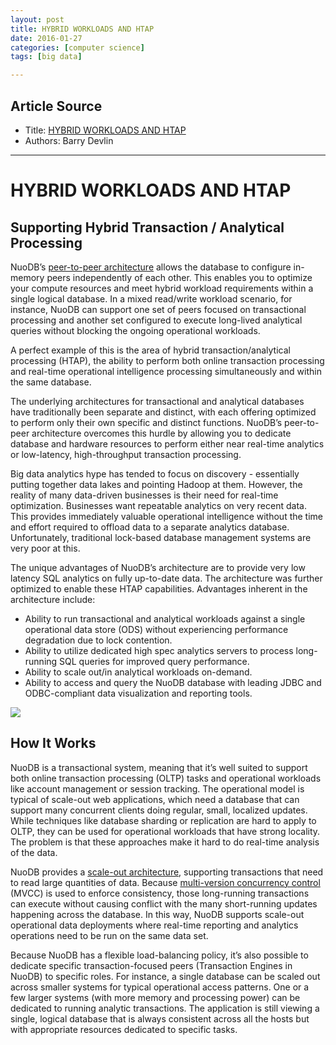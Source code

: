 ```yaml
---
layout: post
title: HYBRID WORKLOADS AND HTAP 
date: 2016-01-27
categories: [computer science]
tags: [big data]

---
```




## Article Source
* Title: [HYBRID WORKLOADS AND HTAP](http://www.nuodb.com/use-cases/hybrid-workloads-HTAP)
* Authors: Barry Devlin

---

# HYBRID WORKLOADS AND HTAP

Supporting Hybrid Transaction / Analytical Processing 
----

NuoDB’s [peer-to-peer
architecture](http://www.nuodb.com/product/distributed-cloud-database-architecture)
allows the database to configure in-memory peers independently of each
other. This enables you to optimize your compute resources and meet
hybrid workload requirements within a single logical database. In a
mixed read/write workload scenario, for instance, NuoDB can support
one set of peers focused on transactional processing and another set
configured to execute long-lived analytical queries without blocking the
ongoing operational workloads.

A perfect example of this is the area of hybrid transaction/analytical
processing (HTAP), the ability to perform both online transaction
processing and real-time operational intelligence processing
simultaneously and within the same database.

The underlying architectures for transactional and analytical databases
have traditionally been separate and distinct, with each offering
optimized to perform only their own specific and distinct functions.
NuoDB’s peer-to-peer architecture overcomes this hurdle by allowing you
to dedicate database and hardware resources to perform either near
real-time analytics or low-latency, high-throughput transaction
processing.

Big data analytics hype has tended to focus on discovery - essentially
putting together data lakes and pointing Hadoop at them. However, the
reality of many data-driven businesses is their need for real-time
optimization. Businesses want repeatable analytics on very recent data.
This provides immediately valuable operational intelligence without the
time and effort required to offload data to a separate analytics
database. Unfortunately, traditional lock-based database management
systems are very poor at this.

The unique advantages of NuoDB’s architecture are to provide very low
latency SQL analytics on fully up-to-date data. The architecture was
further optimized to enable these HTAP capabilities. Advantages inherent
in the architecture include:

-   Ability to run transactional and analytical workloads against a
    single operational data store (ODS) without experiencing performance
    degradation due to lock contention.
-   Ability to utilize dedicated high spec analytics servers to process
    long-running SQL queries for improved query performance.
-   Ability to scale out/in analytical workloads on-demand.
-   Ability to access and query the NuoDB database with leading JDBC and
    ODBC-compliant data visualization and reporting tools.

![](http://sungsoo.github.com/images/HTAP-with-NuoDB.jpg)

## How It Works

NuoDB is a transactional system, meaning that it’s well suited to
support both online transaction processing (OLTP) tasks and operational
workloads like account management or session tracking. The operational
model is typical of scale-out web applications, which need a database
that can support many concurrent clients doing regular, small, localized
updates. While techniques like database sharding or replication are hard
to apply to OLTP, they can be used for operational workloads that have
strong locality. The problem is that these approaches make it hard to do
real-time analysis of the data.

NuoDB provides a [scale-out
architecture](http://www.nuodb.com/use-cases/elastic-scalability), supporting transactions
that need to read large quantities of data. Because [multi-version
concurrency
control](http://dev.nuodb.com/techblog/2013/03/12/mvcc-part-1-an-overview)
(MVCC) is used to enforce consistency, those long-running transactions
can execute without causing conflict with the many short-running updates
happening across the database. In this way, NuoDB supports scale-out
operational data deployments where real-time reporting and analytics
operations need to be run on the same data set.

Because NuoDB has a flexible load-balancing policy, it’s also possible
to dedicate specific transaction-focused peers (Transaction Engines in
NuoDB) to specific roles. For instance, a single database can be scaled
out across smaller systems for typical operational access patterns. One
or a few larger systems (with more memory and processing power) can be
dedicated to running analytic transactions. The application is still
viewing a single, logical database that is always consistent across all
the hosts but with appropriate resources dedicated to specific tasks.



